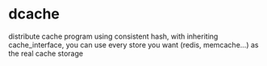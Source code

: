 dcache
======

distribute cache program using consistent hash, with inheriting cache_interface, you can use every store you want (redis, memcache...) as the real cache storage

